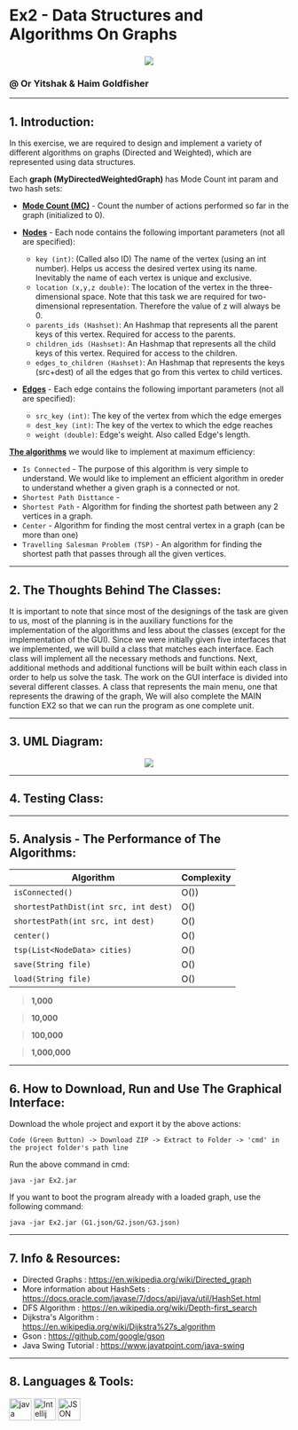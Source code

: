 # Ex2 - Data Structures and Algorithms On Graphs
### 

<p align="center">
<img align="center" src="https://www.researchgate.net/profile/Edwin-Sha/publication/3923952/figure/fig3/AS:667702590963725@1536204111731/A-graph-with-nodes-and-edges.png" />
</p>

### @ Or Yitshak & Haim Goldfisher
---------
## 1. Introduction:

In this exercise, we are required to design and implement a variety of different algorithms on graphs (Directed and Weighted), which are represented using data structures.

Each **graph (MyDirectedWeightedGraph)** has Mode Count int param and two hash sets:

* <ins>**Mode Count (MC)**</ins> - Count the number of actions performed so far in the graph (initialized to 0).

* <ins>**Nodes**</ins> - Each node contains the following important parameters (not all are specified):
  * `key (int)`: (Called also ID) The name of the vertex (using an int number). Helps us access the desired vertex using its name. Inevitably the name of each vertex is unique and exclusive.
  * `location (x,y,z double)`: The location of the vertex in the three-dimensional space. Note that this task we are required for two-dimensional representation. Therefore the value of z will always be 0.
  * `parents_ids (Hashset)`: An Hashmap that represents all the parent keys of this vertex. Required for access to the parents.
  * `children_ids (Hashset)`: An Hashmap that represents all the child keys of this vertex. Required for access to the children.
  * `edges_to_children (Hashset)`: An Hashmap that represents the keys (src+dest) of all the edges that go from this vertex to child vertices.

* <ins>**Edges**</ins> - Each edge contains the following important parameters (not all are specified):
  * `src_key (int)`: The key of the vertex from which the edge emerges
  * `dest_key (int)`: The key of the vertex to which the edge reaches
  * `weight (double)`: Edge's weight. Also called Edge's length.

<ins>**The algorithms**</ins> we would like to implement at maximum efficiency:

* `Is Connected` - The purpose of this algorithm is very simple to understand. We would like to implement an efficient algorithm in oreder to understand
whether a given graph is a connected or not.
* `Shortest Path Disttance` - 
* `Shortest Path` - Algorithm for finding the shortest path between any 2 vertices in a graph.
* `Center` - Algorithm for finding the most central vertex in a graph (can be more than one)
* `Travelling Salesman Problem (TSP)` - An algorithm for finding the shortest path that passes through all the given vertices.

---------
## 2. The Thoughts Behind The Classes:

It is important to note that since most of the designings of the task are given to us, most of the planning is in the auxiliary functions for the implementation of the algorithms and less about the classes (except for the implementation of the GUI). Since we were initially given five interfaces that we implemented, we will build a class that matches each interface. Each class will implement all the necessary methods and functions. Next, additional methods and additional functions will be built within each class in order to help us solve the task. The work on the GUI interface is divided into several different classes. A class that represents the main menu, one that represents the drawing of the graph,
We will also complete the MAIN function EX2 so that we can run the program as one complete unit.

---------
## 3. UML Diagram:

<p align="center">
<img align="center" src="https://github.com/or-yitshak/OOP_Ex2/blob/main/diagram.png?raw=true" />
</p>

---------
## 4. Testing Class:
---------
## 5. Analysis - The Performance of The Algorithms:

| **Algorithm**                         |    **Complexity**   |
|---------------------------------------|---------------------|
| `isConnected()`                       | O())          |
| `shortestPathDist(int src, int dest)` | O()      |
| `shortestPath(int src, int dest)`     | O()      |
| `center()`                            | O()          |
| `tsp(List<NodeData> cities)`          | O()          |
| `save(String file)`                   | O()          |
| `load(String file)`                   | O()          |

> **1,000**



> **10,000**



> **100,000**



> **1,000,000**



---------
## 6. How to Download, Run and Use The Graphical Interface:

Download the whole project and export it by the above actions:
```
Code (Green Button) -> Download ZIP -> Extract to Folder -> 'cmd' in the project folder's path line
```
Run the above command in cmd:
```
java -jar Ex2.jar 
```
If you want to boot the program already with a loaded graph, use the following command:
```
java -jar Ex2.jar (G1.json/G2.json/G3.json)
```
---------
## 7. Info & Resources:

- Directed Graphs : https://en.wikipedia.org/wiki/Directed_graph
- More information about HashSets : https://docs.oracle.com/javase/7/docs/api/java/util/HashSet.html
- DFS Algorithm : https://en.wikipedia.org/wiki/Depth-first_search
- Dijkstra's Algorithm : https://en.wikipedia.org/wiki/Dijkstra%27s_algorithm
- Gson : https://github.com/google/gson
- Java Swing Tutorial : https://www.javatpoint.com/java-swing

---------
## 8. Languages & Tools:

<p align="left">
<a href="https://www.java.com" target="Java"> <img src="https://github.com/tomchen/stack-icons/blob/master/logos/java.svg" alt="java" width="40" height="40"/></a>
<a href="https://www.jetbrains.com/idea/" title="Intellij"> <img src="https://github.com/tomchen/stack-icons/blob/master/logos/intellij-idea.svg" alt="Intellij IDEA" width="40" height="40"/></a>  
<a href="https://www.https://www.json.org/json-en.html" title="JSON"> <img src="https://upload.wikimedia.org/wikipedia/commons/thumb/c/c9/JSON_vector_logo.svg/2048px-JSON_vector_logo.svg.png" alt="JSON" width="40" height="40"/></a>  
